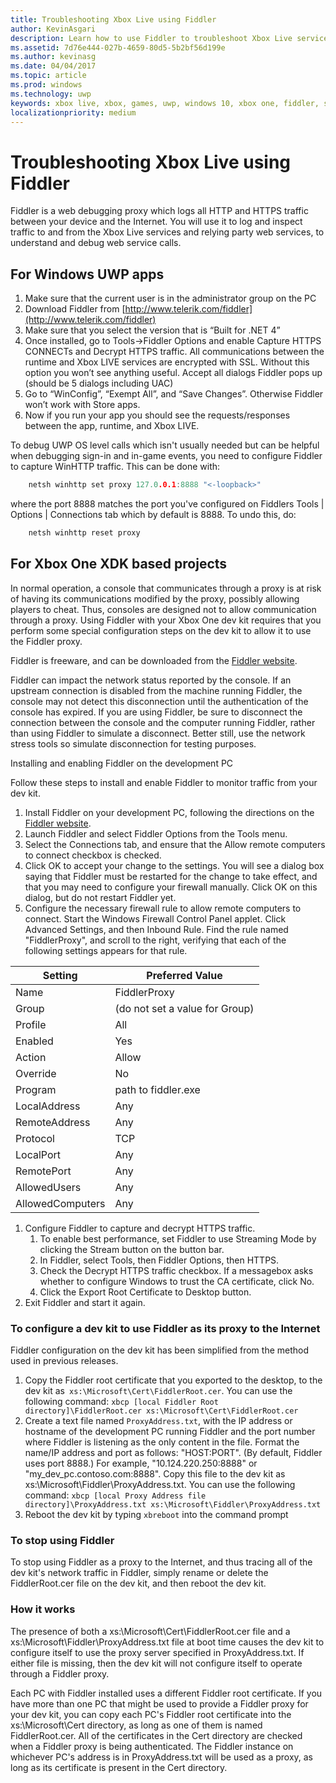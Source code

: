 ```yaml
---
title: Troubleshooting Xbox Live using Fiddler
author: KevinAsgari
description: Learn how to use Fiddler to troubleshoot Xbox Live service calls.
ms.assetid: 7d76e444-027b-4659-80d5-5b2bf56d199e
ms.author: kevinasg
ms.date: 04/04/2017
ms.topic: article
ms.prod: windows
ms.technology: uwp
keywords: xbox live, xbox, games, uwp, windows 10, xbox one, fiddler, service calls, troubleshoot
localizationpriority: medium
---
```


# Troubleshooting Xbox Live using Fiddler

Fiddler is a web debugging proxy which logs all HTTP and HTTPS traffic between your device and the Internet. You will use it to log and inspect traffic to and from the Xbox Live services and relying party web services, to understand and debug web service calls.

## For Windows UWP apps

1. Make sure that the current user is in the administrator group on the PC
1. Download Fiddler from [http://www.telerik.com/fiddler](http://www.telerik.com/fiddler)
1. Make sure that you select the version that is “Built for .NET 4”
1. Once installed, go to Tools->Fiddler Options and enable Capture HTTPS CONNECTs and Decrypt HTTPS traffic.  All communications between the runtime and Xbox LIVE services are encrypted with SSL.  Without this option you won’t see anything useful.  Accept all dialogs Fiddler pops up (should be 5 dialogs including UAC)
1. Go to “WinConfig”, “Exempt All”, and “Save Changes”.  Otherwise Fiddler won’t work with Store apps.
1. Now if you run your app you should see the requests/responses between the app, runtime, and Xbox LIVE.

To debug UWP OS level calls which isn't usually needed but can be helpful when debugging sign-in and in-game events, you need to configure Fiddler to capture WinHTTP traffic.
This can be done with:
```cpp
    netsh winhttp set proxy 127.0.0.1:8888 "<-loopback>"
```
where the port 8888 matches the port you've configured on Fiddlers Tools | Options | Connections tab which by default is 8888.
To undo this, do:
```cpp
    netsh winhttp reset proxy
```

## For Xbox One XDK based projects

In normal operation, a console that communicates through a proxy is at risk of having its communications modified by the proxy, possibly allowing players to cheat. Thus, consoles are designed not to allow communication through a proxy. Using Fiddler with your Xbox One dev kit requires that you perform some special configuration steps on the dev kit to allow it to use the Fiddler proxy.

Fiddler is freeware, and can be downloaded from the [Fiddler website](http://www.telerik.com/fiddler/).

Fiddler can impact the network status reported by the console. If an upstream connection is disabled from the machine running Fiddler, the console may not detect this disconnection until the authentication of the console has expired. If you are using Fiddler, be sure to disconnect the connection between the console and the computer running Fiddler, rather than using Fiddler to simulate a disconnect. Better still, use the network stress tools so simulate disconnection for testing purposes.

Installing and enabling Fiddler on the development PC

Follow these steps to install and enable Fiddler to monitor traffic from your dev kit.

1. Install Fiddler on your development PC, following the directions on the [Fiddler website](http://www.telerik.com/fiddler/).
1. Launch Fiddler and select Fiddler Options from the Tools menu.
1. Select the Connections tab, and ensure that the Allow remote computers to connect checkbox is checked.
1. Click OK to accept your change to the settings. You will see a dialog box saying that Fiddler must be restarted for the change to take effect, and that you may need to configure your firewall manually. Click OK on this dialog, but do not restart Fiddler yet.
1. Configure the necessary firewall rule to allow remote computers to connect. Start the Windows Firewall Control Panel applet. Click Advanced Settings, and then Inbound Rule. Find the rule named "FiddlerProxy", and scroll to the right, verifying that each of the following settings appears for that rule.

| Setting          | Preferred Value                |
|------------------|--------------------------------|
| Name             | FiddlerProxy                   |
| Group            | (do not set a value for Group) |
| Profile          | All                            |
| Enabled          | Yes                            |
| Action           | Allow                          |
| Override         | No                             |
| Program          | path to fiddler.exe            |
| LocalAddress     | Any                            |
| RemoteAddress    | Any                            |
| Protocol         | TCP                            |
| LocalPort        | Any                            |
| RemotePort       | Any                            |
| AllowedUsers     | Any                            |
| AllowedComputers | Any                            |


1. Configure Fiddler to capture and decrypt HTTPS traffic.
	1. To enable best performance, set Fiddler to use Streaming Mode by clicking the Stream button on the button bar.
	1. In Fiddler, select Tools, then Fiddler Options, then HTTPS.
	1. Check the Decrypt HTTPS traffic checkbox. If a messagebox asks whether to configure Windows to trust the CA certificate, click No.
	1. Click the Export Root Certificate to Desktop button.
1. Exit Fiddler and start it again.

### To configure a dev kit to use Fiddler as its proxy to the Internet
Fiddler configuration on the dev kit has been simplified from the method used in previous releases.

1. Copy the Fiddler root certificate that you exported to the desktop, to the dev kit as``` xs:\Microsoft\Cert\FiddlerRoot.cer```.  You can use the following command:  ```xbcp [local Fiddler Root directory]\FiddlerRoot.cer xs:\Microsoft\Cert\FiddlerRoot.cer```
1. Create a text file named ```ProxyAddress.txt```, with the IP address or hostname of the development PC running Fiddler and the port number where Fiddler is listening as the only content in the file. Format the name/IP address and port as follows: "HOST:PORT". (By default, Fiddler uses port 8888.) For example, "10.124.220.250:8888" or "my_dev_pc.contoso.com:8888". Copy this file to the dev kit as xs:\Microsoft\Fiddler\ProxyAddress.txt.  You can use the following command:  ```xbcp [local Proxy Address file directory]\ProxyAddress.txt xs:\Microsoft\Fiddler\ProxyAddress.txt```
1. Reboot the dev kit by typing ```xbreboot``` into the command prompt

### To stop using Fiddler

To stop using Fiddler as a proxy to the Internet, and thus tracing all of the dev kit's network traffic in Fiddler, simply rename or delete the FiddlerRoot.cer file on the dev kit, and then reboot the dev kit.

### How it works

The presence of both a xs:\Microsoft\Cert\FiddlerRoot.cer file and a xs:\Microsoft\Fiddler\ProxyAddress.txt file at boot time causes the dev kit to configure itself to use the proxy server specified in ProxyAddress.txt. If either file is missing, then the dev kit will not configure itself to operate through a Fiddler proxy.

Each PC with Fiddler installed uses a different Fiddler root certificate. If you have more than one PC that might be used to provide a Fiddler proxy for your dev kit, you can copy each PC's Fiddler root certificate into the xs:\Microsoft\Cert directory, as long as one of them is named FiddlerRoot.cer. All of the certificates in the Cert directory are checked when a Fiddler proxy is being authenticated. The Fiddler instance on whichever PC's address is in ProxyAddress.txt will be used as a proxy, as long as its certificate is present in the Cert directory.
